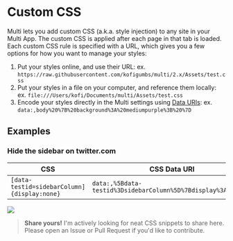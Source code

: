# Custom CSS

Multi lets you add custom CSS (a.k.a. style injection) to any site in your Multi App.
The custom CSS is applied after each page in that tab is loaded.
Each custom CSS rule is specified with a URL, which gives you a few options for how you want to manage your styles:

1. Put your styles online, and use their URL: ex. `https://raw.githubusercontent.com/kofigumbs/multi/2.x/Assets/test.css`
2. Put your styles in a file on your computer, and reference them locally: ex. `file:///Users/kofi/Documents/multi/Assets/test.css`
3. Encode your styles directly in the Multi settings using [Data URIs](https://developer.mozilla.org/en-US/docs/Web/HTTP/Basics_of_HTTP/Data_URIs): ex. `data:,body%20%7B%20background%3A%20mediumpurple%3B%20%7D`

## Examples

### Hide the sidebar on twitter.com

| CSS | CSS Data URI |
|-----|--------------|
| `[data-testid=sidebarColumn]{display:none}` | `data:,%5Bdata-testid%3DsidebarColumn%5D%7Bdisplay%3Anone%7D` |

![](/Assets/custom-css-twitter-sidebar.png)


> **Share yours!**
> I'm actively looking for neat CSS snippets to share here.
> Please open an Issue or Pull Request if you'd like to contribute.
